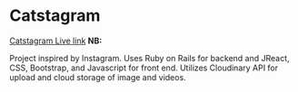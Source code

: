 # Catstagram

[Catstagram Live link][heroku] **NB:** <tbd>

[heroku]: http://www.catstagram.xyz

Project inspired by Instagram. Uses Ruby on Rails for backend and JReact, CSS, Bootstrap, and Javascript for front end. Utilizes Cloudinary API for upload and cloud storage of image and videos. 
